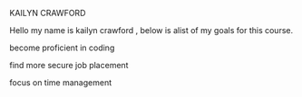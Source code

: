KAILYN CRAWFORD


Hello my name is kailyn crawford , below is alist of my goals for this course.




become proficient in coding


find more secure job placement 


focus on time management 

